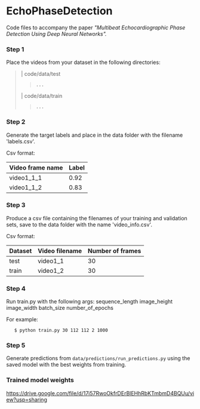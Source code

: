 # EchoPhaseDetection
Code files to accompany the paper *"Multibeat Echocardiographic Phase Detection Using Deep Neural Networks".*

### Step 1
Place the videos from your dataset in the following directories:

> | code/data/test
> >		...
> | code/data/train
> >		...

### Step 2
Generate the target labels and place in the data folder with the filename 'labels.csv'.

Csv format:

| Video frame name | Label |
| ------------- | ------------- |
| video1_1_1  | 0.92  |
| video1_1_2 | 0.83  |

### Step 3

Produce a csv file containing the filenames of your training and validation sets, save to the data folder with the name 'video_info.csv'.

Csv format:

| Dataset  | Video filename | Number of frames |
| ------------- | ------------- | ------------- |
| test  | video1_1  | 30 |
| train | video1_2  | 30 |

### Step 4
Run train.py with the following args:   sequence_length image_height   image_width   batch_size   number_of_epochs

For example:

`	$ python train.py 30 112 112 2 1000`

### Step 5
Generate predictions from `data/predictions/run_predictions.py` using the saved model with the best weights from training.

### Trained model weights
https://drive.google.com/file/d/17i57RwoOkfrDErBlEHhRbKTmbmD4BQUu/view?usp=sharing
